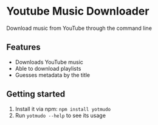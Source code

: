 # Youtube Music Downloader
Download music from YouTube through the command line

## Features
* Downloads YouTube music
* Able to download playlists
* Guesses metadata by the title

## Getting started
1. Install it via npm: ```npm install yotmudo```
2. Run ```yotmudo --help``` to see its usage
